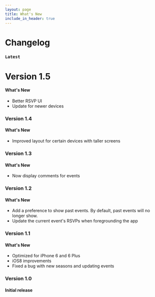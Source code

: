 ```yaml
---
layout: page
title: What's New
include_in_header: true
---
```


# Changelog


### `Latest`
# **Version 1.5**

#### What's New
- Better RSVP UI
- Update for newer devices

### **Version 1.4**

#### What's New
- Improved layout for certain devices with taller screens

### **Version 1.3**

#### What's New
- Now display comments for events

### **Version 1.2**

#### What's New
- Add a preference to show past events. By default, past events will no longer show.
- Update the current event's RSVPs when foregrounding the app

### **Version 1.1**

#### What's New
- Optimized for iPhone 6 and 6 Plus
- iOS8 improvements
- Fixed a bug with new seasons and updating events

### **Version 1.0**

#### Initial release

